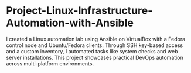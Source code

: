 # Project-Linux-Infrastructure-Automation-with-Ansible
I created a Linux automation lab using Ansible on VirtualBox with a Fedora control node and Ubuntu/Fedora clients. Through SSH key-based access and a custom inventory, I automated tasks like system checks and web server installations. This project showcases practical DevOps automation across multi-platform environments.
